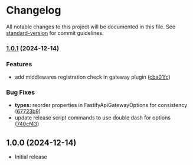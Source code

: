 # Changelog

All notable changes to this project will be documented in this file. See [standard-version](https://github.com/conventional-changelog/standard-version) for commit guidelines.

### [1.0.1](https://github.com/flaviodelgrosso/fastify-api-gateway/compare/v1.0.0...v1.0.1) (2024-12-14)


### Features

* add middlewares registration check in gateway plugin ([cba01fc](https://github.com/flaviodelgrosso/fastify-api-gateway/commit/cba01fc3a233a450e3e23b2d018ce59dafd9520e))


### Bug Fixes

* **types:** reorder properties in FastifyApiGatewayOptions for consistency ([67723b9](https://github.com/flaviodelgrosso/fastify-api-gateway/commit/67723b9b6181a6931d512ed530bd906f84c3c3bc))
* update release script commands to use double dash for options ([740cf43](https://github.com/flaviodelgrosso/fastify-api-gateway/commit/740cf43bd36289df8e6934d3a8bf47e84fdc55f2))

## 1.0.0 (2024-12-14)

- Initial release

